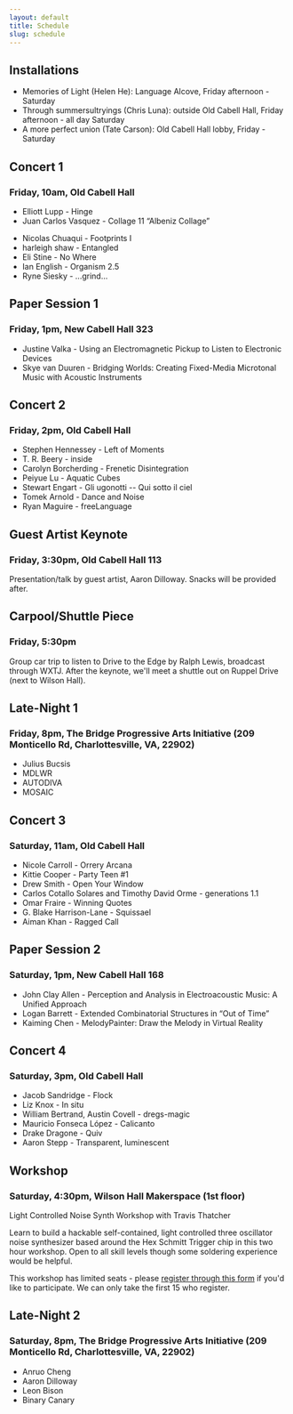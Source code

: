 ```yaml
---
layout: default
title: Schedule
slug: schedule
---
```


## Installations

<!-- * The Treachery of Birds (Joshua Brown): Language Commons, Friday evening - all day Saturday -->
* Memories of Light (Helen He): Language Alcove, Friday afternoon - Saturday
* Through summersultryings (Chris Luna): outside Old Cabell Hall, Friday afternoon - all day Saturday
* A more perfect union (Tate Carson): Old Cabell Hall lobby, Friday - Saturday

## Concert 1
### Friday, 10am, Old Cabell Hall

* Elliott Lupp - Hinge
* Juan Carlos Vasquez - Collage 11 “Albeniz Collage”
<!-- * John Clay Allen - Light Pillars II -->
* Nicolas Chuaqui - Footprints I
* harleigh shaw - Entangled
* Eli Stine - No Where
* Ian English - Organism 2.5
* Ryne Siesky - ...grind...

## Paper Session 1
### Friday, 1pm, New Cabell Hall 323

* Justine Valka - Using an Electromagnetic Pickup to Listen to Electronic Devices
* Skye van Duuren - Bridging Worlds: Creating Fixed-Media Microtonal Music with Acoustic Instruments

## Concert 2
### Friday, 2pm, Old Cabell Hall

* Stephen Hennessey - Left of Moments
* T. R. Beery - inside
* Carolyn Borcherding - Frenetic Disintegration
* Peiyue Lu - Aquatic Cubes
* Stewart Engart - Gli ugonotti -- Qui sotto il ciel
* Tomek Arnold - Dance and Noise
* Ryan Maguire - freeLanguage

## Guest Artist Keynote
### Friday, 3:30pm, Old Cabell Hall 113

Presentation/talk by guest artist, Aaron Dilloway. Snacks will be provided after.

## Carpool/Shuttle Piece
### Friday, 5:30pm

Group car trip to listen to Drive to the Edge by Ralph Lewis, broadcast through WXTJ. After the keynote, we'll meet a shuttle out on Ruppel Drive (next to Wilson Hall).

## Late-Night 1
### Friday, 8pm, The Bridge Progressive Arts Initiative (209 Monticello Rd, Charlottesville, VA, 22902)

* Julius Bucsis
* MDLWR
* AUTODIVA
* MOSAIC

## Concert 3
### Saturday, 11am, Old Cabell Hall

* Nicole Carroll - Orrery Arcana
* Kittie Cooper - Party Teen #1
* Drew Smith - Open Your Window
* Carlos Cotallo Solares and Timothy David Orme - generations 1.1
* Omar Fraire - Winning Quotes
* G. Blake Harrison-Lane - Squissael
* Aiman Khan - Ragged Call

## Paper Session 2
### Saturday, 1pm, New Cabell Hall 168

* John Clay Allen - Perception and Analysis in Electroacoustic Music: A Unified Approach
* Logan Barrett - Extended Combinatorial Structures in “Out of Time”
* Kaiming Chen - MelodyPainter: Draw the Melody in Virtual Reality

## Concert 4
### Saturday, 3pm, Old Cabell Hall

* Jacob Sandridge - Flock
* Liz Knox - In situ
* William Bertrand, Austin Covell - dregs-magic
* Mauricio Fonseca López - Calicanto
* Drake Dragone - Quiv
* Aaron Stepp - Transparent, luminescent

## Workshop
### Saturday, 4:30pm, Wilson Hall Makerspace (1st floor)

Light Controlled Noise Synth Workshop with Travis Thatcher

Learn to build a hackable self-contained, light controlled three oscillator noise synthesizer based around the Hex Schmitt Trigger chip in this two hour workshop. Open to all skill levels though some soldering experience would be helpful.

This workshop has limited seats - please [register through this form](https://goo.gl/forms/HQVH9s8l4LLRkHBb2) if you'd like to participate. We can only take the first 15 who register.

## Late-Night 2
### Saturday, 8pm, The Bridge Progressive Arts Initiative (209 Monticello Rd, Charlottesville, VA, 22902)

* Anruo Cheng
* Aaron Dilloway
* Leon Bison
* Binary Canary